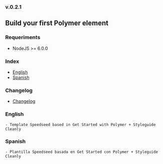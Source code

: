 ### v.0.2.1

## Build your first Polymer element

### Requeriments
- NodeJS >= 6.0.0

### Index
- [English](#english)
- [Spanish](#spanish)

### Changelog
- [Changelog](https://github.com/ifedu/generator-speedseed-cleanly-polymer-get-started/blob/master/CHANGELOG.md)

### English
    - Template Speedseed based in Get Started with Polymer + Styleguide Cleanly

### Spanish
    - Plantilla Speedseed basada en Get Started con Polymer + Styleguide Cleanly